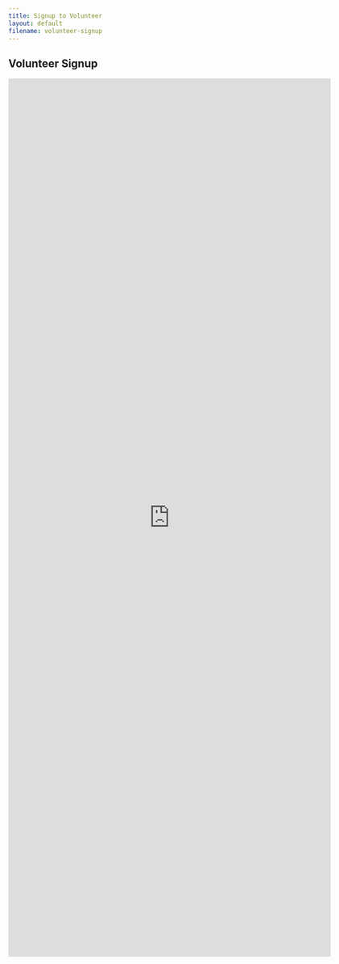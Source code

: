 ```yaml
---
title: Signup to Volunteer
layout: default
filename: volunteer-signup
--- 
```


## Volunteer Signup

<iframe src="https://docs.google.com/forms/d/e/1FAIpQLSfjQ6M3AAHoNZoLXYogkVs87dm8zexEFnj6fbmxD1JJ9FWwQw/viewform?embedded=true" width="640" height="1742" frameborder="0" marginheight="0" marginwidth="0">Loading…</iframe>
